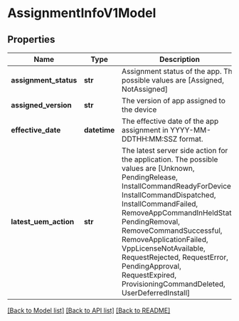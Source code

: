 # AssignmentInfoV1Model

## Properties
Name | Type | Description | Notes
------------ | ------------- | ------------- | -------------
**assignment_status** | **str** | Assignment status of the app. The possible values are [Assigned, NotAssigned] | 
**assigned_version** | **str** | The version of app assigned to the device | [optional] 
**effective_date** | **datetime** | The effective date of the app assignment in YYYY-MM-DDTHH:MM:SSZ format. | [optional] 
**latest_uem_action** | **str** | The latest server side action for the application. The possible values are [Unknown, PendingRelease, InstallCommandReadyForDevice, InstallCommandDispatched, InstallCommandFailed, RemoveAppCommandInHeldState, PendingRemoval, RemoveCommandSuccessful, RemoveApplicationFailed, VppLicenseNotAvailable, RequestRejected, RequestError, PendingApproval, RequestExpired, ProvisioningCommandDeleted, UserDeferredInstall] | [optional] 

[[Back to Model list]](../README.md#documentation-for-models) [[Back to API list]](../README.md#documentation-for-api-endpoints) [[Back to README]](../README.md)


